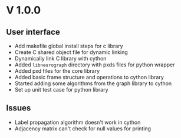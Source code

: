 # V 1.0.0
## User interface 

* Add makefile global install steps for c library 
* Create C shared object file for dynamic linking
* Dynamically link C library with cython
* Added `libneurograph` directory with pxds files for python wrapper
* Added pxd files for the core library
* Added basic frame structure and operations to cython library
* Started adding some algorithms from the graph library to cython
* Set up unit test case for python library

## Issues

* Label propagation algorithm doesn't work in cython
* Adjacency matrix can't check for null values for printing